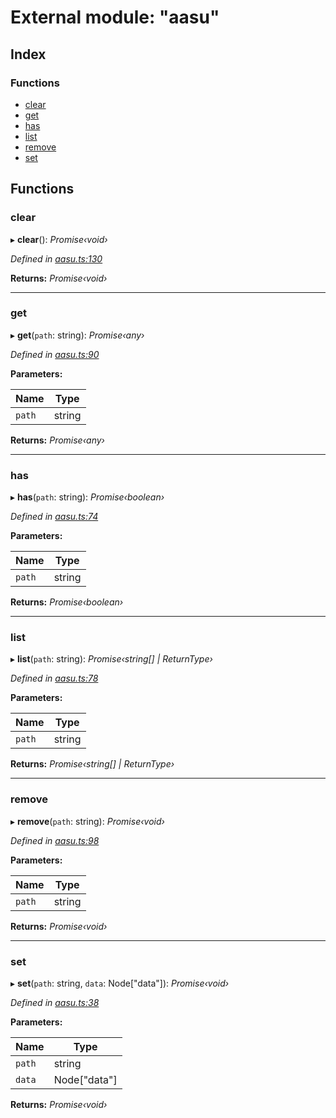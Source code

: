 
# External module: "aasu"

## Index

### Functions

* [clear](_aasu_.md#clear)
* [get](_aasu_.md#get)
* [has](_aasu_.md#has)
* [list](_aasu_.md#list)
* [remove](_aasu_.md#remove)
* [set](_aasu_.md#set)

## Functions

###  clear

▸ **clear**(): *Promise‹void›*

*Defined in [aasu.ts:130](https://github.com/z-------------/aasu/blob/94b0998/aasu.ts#L130)*

**Returns:** *Promise‹void›*

___

###  get

▸ **get**(`path`: string): *Promise‹any›*

*Defined in [aasu.ts:90](https://github.com/z-------------/aasu/blob/94b0998/aasu.ts#L90)*

**Parameters:**

Name | Type |
------ | ------ |
`path` | string |

**Returns:** *Promise‹any›*

___

###  has

▸ **has**(`path`: string): *Promise‹boolean›*

*Defined in [aasu.ts:74](https://github.com/z-------------/aasu/blob/94b0998/aasu.ts#L74)*

**Parameters:**

Name | Type |
------ | ------ |
`path` | string |

**Returns:** *Promise‹boolean›*

___

###  list

▸ **list**(`path`: string): *Promise‹string[] | ReturnType›*

*Defined in [aasu.ts:78](https://github.com/z-------------/aasu/blob/94b0998/aasu.ts#L78)*

**Parameters:**

Name | Type |
------ | ------ |
`path` | string |

**Returns:** *Promise‹string[] | ReturnType›*

___

###  remove

▸ **remove**(`path`: string): *Promise‹void›*

*Defined in [aasu.ts:98](https://github.com/z-------------/aasu/blob/94b0998/aasu.ts#L98)*

**Parameters:**

Name | Type |
------ | ------ |
`path` | string |

**Returns:** *Promise‹void›*

___

###  set

▸ **set**(`path`: string, `data`: Node["data"]): *Promise‹void›*

*Defined in [aasu.ts:38](https://github.com/z-------------/aasu/blob/94b0998/aasu.ts#L38)*

**Parameters:**

Name | Type |
------ | ------ |
`path` | string |
`data` | Node["data"] |

**Returns:** *Promise‹void›*
